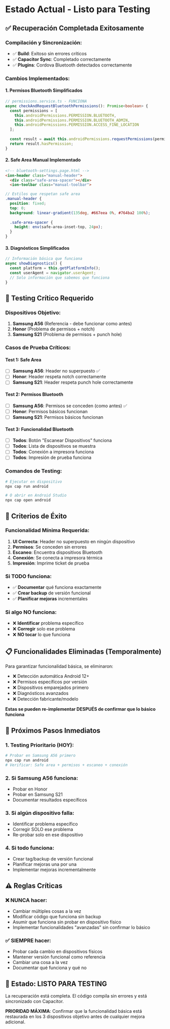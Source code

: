 # Estado Actual - Listo para Testing

## ✅ **Recuperación Completada Exitosamente**

### Compilación y Sincronización:
- ✅ **Build**: Exitoso sin errores críticos
- ✅ **Capacitor Sync**: Completado correctamente
- ✅ **Plugins**: Cordova Bluetooth detectados correctamente

### Cambios Implementados:

#### 1. **Permisos Bluetooth Simplificados**
```typescript
// permissions.service.ts - FUNCIONA
async checkAndRequestBluetoothPermissions(): Promise<boolean> {
  const permissions = [
    this.androidPermissions.PERMISSION.BLUETOOTH,
    this.androidPermissions.PERMISSION.BLUETOOTH_ADMIN,
    this.androidPermissions.PERMISSION.ACCESS_FINE_LOCATION
  ];
  
  const result = await this.androidPermissions.requestPermissions(permissions);
  return result.hasPermission;
}
```

#### 2. **Safe Area Manual Implementado**
```html
<!-- bluetooth-settings.page.html -->
<ion-header class="manual-header">
  <div class="safe-area-spacer"></div>
  <ion-toolbar class="manual-toolbar">
```

```scss
// Estilos que respetan safe area
.manual-header {
  position: fixed;
  top: 0;
  background: linear-gradient(135deg, #667eea 0%, #764ba2 100%);
  
  .safe-area-spacer {
    height: env(safe-area-inset-top, 24px);
  }
}
```

#### 3. **Diagnósticos Simplificados**
```typescript
// Información básica que funciona
async showDiagnostics() {
  const platform = this.getPlatformInfo();
  const userAgent = navigator.userAgent;
  // Solo información que sabemos que funciona
}
```

## 🧪 **Testing Crítico Requerido**

### Dispositivos Objetivo:
1. **Samsung A56** (Referencia - debe funcionar como antes)
2. **Honor** (Problema de permisos + notch)
3. **Samsung S21** (Problema de permisos + punch hole)

### Casos de Prueba Críticos:

#### **Test 1: Safe Area**
- [ ] **Samsung A56**: Header no superpuesto ✅
- [ ] **Honor**: Header respeta notch correctamente
- [ ] **Samsung S21**: Header respeta punch hole correctamente

#### **Test 2: Permisos Bluetooth**
- [ ] **Samsung A56**: Permisos se conceden (como antes) ✅
- [ ] **Honor**: Permisos básicos funcionan
- [ ] **Samsung S21**: Permisos básicos funcionan

#### **Test 3: Funcionalidad Bluetooth**
- [ ] **Todos**: Botón \"Escanear Dispositivos\" funciona
- [ ] **Todos**: Lista de dispositivos se muestra
- [ ] **Todos**: Conexión a impresora funciona
- [ ] **Todos**: Impresión de prueba funciona

### Comandos de Testing:
```bash
# Ejecutar en dispositivo
npx cap run android

# O abrir en Android Studio
npx cap open android
```

## 🎯 **Criterios de Éxito**

### Funcionalidad Mínima Requerida:
1. **UI Correcta**: Header no superpuesto en ningún dispositivo
2. **Permisos**: Se conceden sin errores
3. **Escaneo**: Encuentra dispositivos Bluetooth
4. **Conexión**: Se conecta a impresora térmica
5. **Impresión**: Imprime ticket de prueba

### Si TODO funciona:
- ✅ **Documentar** qué funciona exactamente
- ✅ **Crear backup** de versión funcional
- ✅ **Planificar mejoras** incrementales

### Si algo NO funciona:
- ❌ **Identificar** problema específico
- ❌ **Corregir** solo ese problema
- ❌ **NO tocar** lo que funciona

## 📋 **Funcionalidades Eliminadas (Temporalmente)**

Para garantizar funcionalidad básica, se eliminaron:
- ❌ Detección automática Android 12+
- ❌ Permisos específicos por versión
- ❌ Dispositivos emparejados primero
- ❌ Diagnósticos avanzados
- ❌ Detección fabricante/modelo

**Estas se pueden re-implementar DESPUÉS de confirmar que lo básico funciona**

## 🔄 **Próximos Pasos Inmediatos**

### 1. **Testing Prioritario** (HOY):
```bash
# Probar en Samsung A56 primero
npx cap run android
# Verificar: Safe area + permisos + escaneo + conexión
```

### 2. **Si Samsung A56 funciona**:
- Probar en Honor
- Probar en Samsung S21
- Documentar resultados específicos

### 3. **Si algún dispositivo falla**:
- Identificar problema específico
- Corregir SOLO ese problema
- Re-probar solo en ese dispositivo

### 4. **Si todo funciona**:
- Crear tag/backup de versión funcional
- Planificar mejoras una por una
- Implementar mejoras incrementalmente

## ⚠️ **Reglas Críticas**

### ❌ **NUNCA hacer**:
- Cambiar múltiples cosas a la vez
- Modificar código que funciona sin backup
- Asumir que funciona sin probar en dispositivo físico
- Implementar funcionalidades \"avanzadas\" sin confirmar lo básico

### ✅ **SIEMPRE hacer**:
- Probar cada cambio en dispositivos físicos
- Mantener versión funcional como referencia
- Cambiar una cosa a la vez
- Documentar qué funciona y qué no

## 🎯 **Estado: LISTO PARA TESTING**

La recuperación está completa. El código compila sin errores y está sincronizado con Capacitor. 

**PRIORIDAD MÁXIMA**: Confirmar que la funcionalidad básica está restaurada en los 3 dispositivos objetivo antes de cualquier mejora adicional.